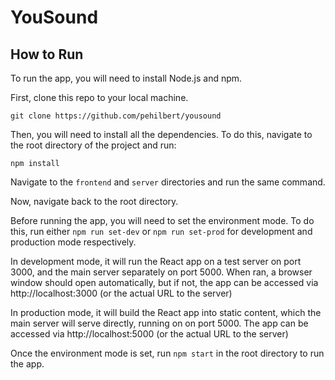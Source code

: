 # YouSound

## How to Run
To run the app, you will need to install Node.js and npm.

First, clone this repo to your local machine.
```
git clone https://github.com/pehilbert/yousound
```
Then, you will need to install all the dependencies. To do this, navigate to the root directory of the project and run:
```
npm install
```
Navigate to the `frontend` and `server` directories and run the same command.

Now, navigate back to the root directory.

Before running the app, you will need to set the environment mode. To do this, run either `npm run set-dev` or `npm run set-prod` for
development and production mode respectively.

In development mode, it will run the React app on a test server on port 3000, and the main server separately on port 5000. When ran, a browser window should open
automatically, but if not, the app can be accessed via http://localhost:3000 (or the actual URL to the server)

In production mode, it will build the React app into static content, which the main server will serve directly, running on on port 5000. The app can be accessed
via http://localhost:5000 (or the actual URL to the server)

Once the environment mode is set, run `npm start` in the root directory to run the app.
